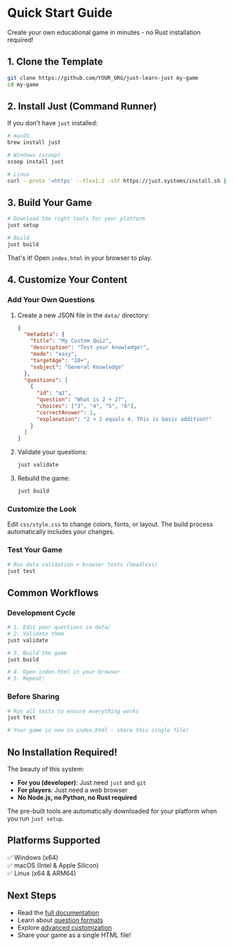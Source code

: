 # Quick Start Guide

Create your own educational game in minutes - no Rust installation required!

## 1. Clone the Template

```bash
git clone https://github.com/YOUR_ORG/just-learn-just my-game
cd my-game
```

## 2. Install Just (Command Runner)

If you don't have `just` installed:

```bash
# macOS
brew install just

# Windows (scoop)
scoop install just

# Linux
curl --proto '=https' --tlsv1.2 -sSf https://just.systems/install.sh | bash -s -- --to ~/.local/bin
```

## 3. Build Your Game

```bash
# Download the right tools for your platform
just setup

# Build
just build
```

That's it! Open `index.html` in your browser to play.

## 4. Customize Your Content

### Add Your Own Questions

1. Create a new JSON file in the `data/` directory:
   ```json
   {
     "metadata": {
       "title": "My Custom Quiz",
       "description": "Test your knowledge!",
       "mode": "easy",
       "targetAge": "10+",
       "subject": "General Knowledge"
     },
     "questions": [
       {
         "id": "q1",
         "question": "What is 2 + 2?",
         "choices": ["3", "4", "5", "6"],
         "correctAnswer": 1,
         "explanation": "2 + 2 equals 4. This is basic addition!"
       }
     ]
   }
   ```

2. Validate your questions:
   ```bash
   just validate
   ```

3. Rebuild the game:
   ```bash
   just build
   ```

### Customize the Look

Edit `css/style.css` to change colors, fonts, or layout. The build process automatically includes your changes.

### Test Your Game

```bash
# Run data validation + browser tests (headless)
just test
```

## Common Workflows

### Development Cycle
```bash
# 1. Edit your questions in data/
# 2. Validate them
just validate

# 3. Build the game
just build

# 4. Open index.html in your browser
# 5. Repeat!
```

### Before Sharing
```bash
# Run all tests to ensure everything works
just test

# Your game is now in index.html - share this single file!
```

## No Installation Required!

The beauty of this system:
- **For you (developer)**: Just need `just` and `git`
- **For players**: Just need a web browser
- **No Node.js, no Python, no Rust required**

The pre-built tools are automatically downloaded for your platform when you run `just setup`.

## Platforms Supported

✅ Windows (x64)  
✅ macOS (Intel & Apple Silicon)  
✅ Linux (x64 & ARM64)  

## Next Steps

- Read the [full documentation](README.md)
- Learn about [question formats](data/schema.json)
- Explore [advanced customization](docs/CUSTOMIZATION.md)
- Share your game as a single HTML file!